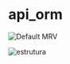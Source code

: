 # api_orm
![Default MRV](https://user-images.githubusercontent.com/85083611/160733413-119b385c-0f2b-459b-9689-06752c59c384.PNG)


![estrutura](https://user-images.githubusercontent.com/85083611/160733494-191bec97-37b6-494a-bd34-b94158b47a1b.png)

